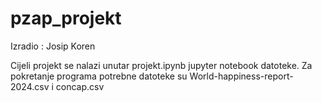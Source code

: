 # pzap_projekt

Izradio : Josip Koren 

Cijeli projekt se nalazi unutar projekt.ipynb jupyter notebook datoteke.
Za pokretanje programa potrebne datoteke su World-happiness-report-2024.csv i concap.csv 
